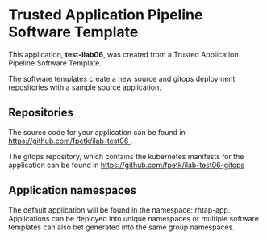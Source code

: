 # Trusted Application Pipeline Software Template

This application, **test-ilab06**, was created from a Trusted Application Pipeline Software Template.

The software templates create a new source and gitops deployment repositories with a sample source application. 

## Repositories

The source code for your application can be found in [https://github.com/fpetk/ilab-test06 ](https://github.com/fpetk/ilab-test06 ).
 
The gitops repository, which contains the kubernetes manifests for the application can be found in 
[https://github.com/fpetk/ilab-test06-gitops ](https://github.com/fpetk/ilab-test06-gitops ) 

## Application namespaces 

The default application will be found in the namespace: rhtap-app. Applications can be deployed into unique namespaces or multiple software templates can also bet generated into the same group namespaces.  